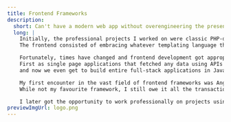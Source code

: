 ```yaml
---
title: Frontend Frameworks
description:
  short: Can't have a modern web app without overengineering the presentational layer
  long: |
    Initially, the professional projects I worked on were classic PHP-driven websites. 
    The frontend consisted of embracing whatever templating language the CMS tool provided and bolting a stylesheet and a bundled JS file on top.

    Fortunately, times have changed and frontend development got appropriate tooling. 
    First as single page applications that fetched any data using APIs exclusively on the client-side, 
    and now we even get to build entire full-stack applications in JavaScript.

    My first encounter in the vast field of frontend frameworks was Angular. 
    While not my favourite framework, I still owe it all the transactional knowledge about state management and reactive programming that proved itself useful later on in my career. 

    I later got the opportunity to work professionally on projects using Gatsby, Next.js, React.js+Vite, nuxt, Svelte, Sveltekit and with this very website finally with Astro❤️.
previewImgUrl: logo.png
---
```

